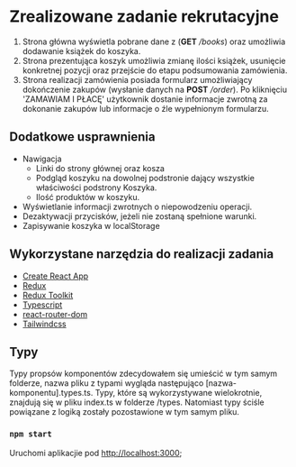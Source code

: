 # Zrealizowane zadanie rekrutacyjne

1. Strona główna wyświetla pobrane dane z (**GET** _/books_) oraz umożliwia dodawanie książek do koszyka.
2. Strona prezentująca koszyk umożliwia zmianę ilości książek, usunięcie konkretnej pozycji oraz przejście do etapu podsumowania zamówienia.
3. Strona realizacji zamówienia posiada formularz umożliwiający dokończenie zakupów (wysłanie danych na **POST** _/order_). Po kliknięciu 'ZAMAWIAM I PŁACĘ' użytkownik dostanie informacje zwrotną za dokonanie zakupów lub informacje o źle wypełnionym formularzu.

## Dodatkowe usprawnienia

- Nawigacja
  - Linki do strony głównej oraz kosza
  - Podgląd koszyku na dowolnej podstronie dający wszystkie właściwości podstrony Koszyka.
  - Ilość produktów w koszyku.
- Wyświetlanie informacji zwrotnych o niepowodzeniu operacji.
- Dezaktywacji przycisków, jeżeli nie zostaną spełnione warunki.
- Zapisywanie koszyka w localStorage

## Wykorzystane narzędzia do realizacji zadania

- [Create React App](https://github.com/facebook/create-react-app)
- [Redux](https://redux.js.org/)
- [Redux Toolkit](https://redux-toolkit.js.org/)
- [Typescript](https://www.typescriptlang.org/)
- [react-router-dom](https://reactrouter.com/docs/en/v6/getting-started/overview)
- [Tailwindcss](https://tailwindcss.com/)

## Typy

Typy propsów komponentów zdecydowałem się umieścić w tym samym folderze, nazwa pliku z typami wygląda następująco [nazwa-komponentu].types.ts. Typy, które są wykorzystywane wielokrotnie, znajdują się w pliku index.ts w folderze /types. Natomiast typy ściśle powiązane z logiką zostały pozostawione w tym samym pliku.

### `npm start`

Uruchomi aplikacjie pod [http://localhost:3000](http://localhost:3000);

